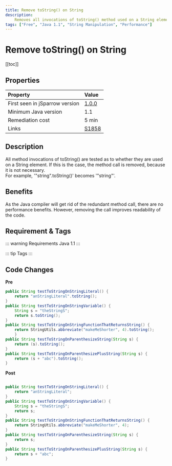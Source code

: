 ```yaml
---
title: Remove toString() on String
description:
    Removes all invocations of toString() method used on a String element.
tags: ["Free", "Java 1.1", "String Manipulation", "Performance"]
---
```


# Remove toString() on String

[[toc]]

## Properties

| Property                        | Value |
|:------------------------------- |:----- |
| First seen in jSparrow version  | [1.0.0](/eclipse/release-notes.html#_1-0-0)   |
| Minimum Java version            | 1.1   |
| Remediation cost                | 5 min |
| Links                           | [S1858](https://sonarcloud.io/organizations/default/rules?rule_key=squid%3AS1858) |

## Description

All method invocations of toString() are tested as to whether they are used on a String element. If this is the case, the method call is removed, because it is not necessary.  
For example, '"string".toString()' becomes '"string"'.    

## Benefits

As the Java compiler will get rid of the redundant method call, there are no performance benefits.  However, removing the call improves readability of the code.  

## Requirement & Tags

::: warning Requirements
Java 1.1
:::

::: tip Tags
<TagLinks />
:::

## Code Changes

__Pre__

``` java
public String testToStringOnStringLiteral() {
    return "anStringLiteral".toString();
}
public String testToStringOnStringVariable() {
    String s = "theStringS";
    return s.toString();
}
public String testToStringOnStringFunctionThatReturnsString() {
    return StringUtils.abbreviate("makeMeShorter", 4).toString();
    }
public String testToStringOnParenthesizeString(String s) {
    return (s).toString();
}
public String testToStringOnParenthesizePlusString(String s) {
    return (s + "abc").toString();
}
```

__Post__

``` java

public String testToStringOnStringLiteral() {
    return "anStringLiteral";
}
public String testToStringOnStringVariable() {
    String s = "theStringS";
    return s;
}
public String testToStringOnStringFunctionThatReturnsString() {
    return StringUtils.abbreviate("makeMeShorter", 4);
}
public String testToStringOnParenthesizeString(String s) {
    return s;
}
public String testToStringOnParenthesizePlusString(String s) {
    return s + "abc";
}
```

